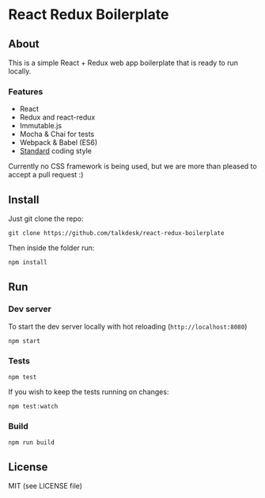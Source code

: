# React Redux Boilerplate

## About

This is a simple React + Redux web app boilerplate that is ready to run locally.

### Features

* React
* Redux and react-redux
* Immutable.js
* Mocha & Chai for tests
* Webpack & Babel (ES6)
* [Standard](http://standardjs.com) coding style

Currently no CSS framework is being used, but we are more than pleased to accept a pull request :)

## Install

Just git clone the repo:

```
git clone https://github.com/talkdesk/react-redux-boilerplate
```

Then inside the folder run:

```
npm install
```

## Run

### Dev server

To start the dev server locally with hot reloading (`http://localhost:8080`)

```
npm start
```

### Tests

```
npm test
```

If you wish to keep the tests running on changes:

```
npm test:watch
```

### Build

```
npm run build
```

## License

MIT (see LICENSE file)
